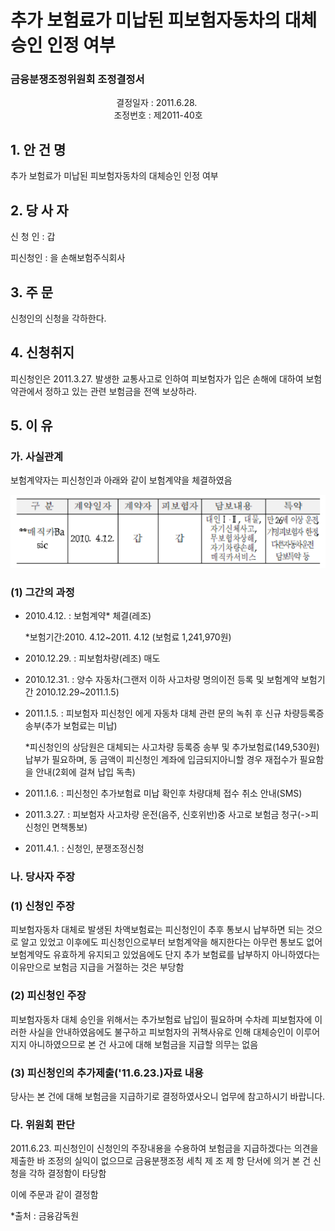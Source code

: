 # 추가 보험료가 미납된 피보험자동차의 대체승인 인정 여부

### 금융분쟁조정위원회 조정결정서 

&nbsp;&nbsp;&nbsp;&nbsp;&nbsp;&nbsp;&nbsp;&nbsp;&nbsp;&nbsp; &nbsp;&nbsp;&nbsp;&nbsp;&nbsp;&nbsp;&nbsp;&nbsp;&nbsp;&nbsp; &nbsp;&nbsp;&nbsp;&nbsp;&nbsp;&nbsp;&nbsp;&nbsp;&nbsp;&nbsp; &nbsp;&nbsp;&nbsp;&nbsp;&nbsp;&nbsp;&nbsp;&nbsp;&nbsp;&nbsp;결정일자 : 2011.6.28.<br>&nbsp;&nbsp;&nbsp;&nbsp;&nbsp;&nbsp;&nbsp;&nbsp;&nbsp;&nbsp; &nbsp;&nbsp;&nbsp;&nbsp;&nbsp;&nbsp;&nbsp;&nbsp;&nbsp;&nbsp; &nbsp;&nbsp;&nbsp;&nbsp;&nbsp;&nbsp;&nbsp;&nbsp;&nbsp;&nbsp; &nbsp;&nbsp;&nbsp;&nbsp;&nbsp;&nbsp;&nbsp;&nbsp;&nbsp;조정번호 : 제2011-40호

## 1. 안 건 명

추가 보험료가 미납된 피보험자동차의 대체승인 인정 여부 

## 2. 당 사 자

신 청 인 : 갑

피신청인 : 을 손해보험주식회사

## 3. 주    문

신청인의 신청을 각하한다.

## 4. 신청취지

피신청인은 2011.3.27. 발생한 교통사고로 인하여 피보험자가 입은 손해에 대하여 보험약관에서 정하고 있는 관련 보험금을 전액 보상하라.

## 5. 이   유 

### 가. 사실관계

보험계약자는 피신청인과 아래와 같이 보험계약을 체결하였음

![alt image](https://raw.githubusercontent.com/aijinet/bodoc-claim-contents/master/contents/images/141_1.PNG)


<!--
구 분 계약일자 계약자 피보험자 담보내용 특약
매직카
갑 갑
대인 대물
자기신체사고
무보험차상해
자기차량손해
매직카서비스
만 세 이상 운전
기명피보험자 한정
다른자동차운전
담보특약 등
-->

### (1) 그간의 과정

  * 2010.4.12. : 보험계약* 체결(레조)
    
    *보험기간:2010. 4.12~2011. 4.12 (보험료 1,241,970원)
  * 2010.12.29. : 피보험차량(레조) 매도
  * 2010.12.31. : 양수 자동차(그랜저 이하 사고차량 명의이전 등록 및 보험계약 보험기간 2010.12.29~2011.1.5)
  * 2011.1.5. : 피보험자 피신청인 에게 자동차 대체 관련 문의 녹취 후 신규 차량등록증 송부(추가 보험료는 미납)

    *피신청인의 상담원은 대체되는 사고차량 등록증 송부 및 추가보험료(149,530원) 납부가 필요하며, 동 금액이 피신청인 계좌에 입금되지아니할 경우 재접수가 필요함을 안내(2회에 걸쳐 납입 독촉)
  * 2011.1.6. : 피신청인 추가보험료 미납 확인후 차량대체 접수 취소 안내(SMS)
  * 2011.3.27. : 피보험자 사고차량 운전(음주, 신호위반)중 사고로 보험금 청구(->피신청인 면책통보)
  * 2011.4.1. : 신청인, 분쟁조정신청

### 나. 당사자 주장
### (1) 신청인 주장
피보험자동차 대체로 발생된 차액보험료는 피신청인이 추후 통보시 납부하면 되는 것으로 알고 있었고 이후에도 피신청인으로부터 보험계약을 해지한다는 아무런 통보도 없어 보험계약도 유효하게 유지되고 있었음에도 단지 추가 보험료를 납부하지 아니하였다는 이유만으로 보험금 지급을 거절하는 것은 부당함

### (2) 피신청인 주장
피보험자동차 대체 승인을 위해서는 추가보험료 납입이 필요하며 수차례 피보험자에 이러한 사실을 안내하였음에도 불구하고 피보험자의 귀책사유로 인해 대체승인이 이루어지지 아니하였으므로 본 건 사고에 대해 보험금을 지급할 의무는 없음

### (3) 피신청인의 추가제출('11.6.23.)자료 내용
당사는 본 건에 대해 보험금을 지급하기로 결정하였사오니 업무에 참고하시기 바랍니다.

### 다. 위원회 판단

2011.6.23. 피신청인이 신청인의 주장내용을 수용하여 보험금을 지급하겠다는 의견을 제출한 바 조정의 실익이 없으므로 금융분쟁조정 세칙 제 조 제 항 단서에 의거 본 건 신청을 각하 결정함이 타당함

이에 주문과 같이 결정함

*출처 : 금융감독원
